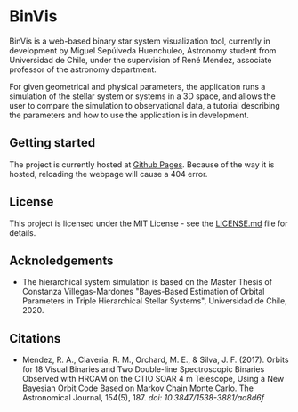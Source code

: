 # BinVis

BinVis is a web-based binary star system visualization tool, currently in development by Miguel Sepúlveda Huenchuleo, Astronomy student from Universidad de Chile, under the supervision of René Mendez, associate professor of the astronomy department.

For given geometrical and physical parameters, the application runs a simulation of the stellar system or systems in a 3D space, and allows the user to compare the simulation to observational data, a tutorial describing the parameters and how to use the application is in development.

## Getting started
The project is currently hosted at [Github Pages](https://ashuenchuleo.github.io/BinVis/). Because of the way it is hosted, reloading the webpage will cause a 404 error.

## License
This project is licensed under the MIT License - see the [LICENSE.md](LICENSE.md) file for details.

## Acknoledgements

*	The hierarchical system simulation is based on the Master Thesis of Constanza Villegas-Mardones "Bayes-Based Estimation of Orbital Parameters in Triple Hierarchical Stellar Systems", Universidad de Chile, 2020. 

## Citations
*	Mendez, R. A., Claveria, R. M., Orchard, M. E., & Silva, J. F. (2017). Orbits for 18 Visual Binaries and Two Double-line Spectroscopic Binaries Observed with HRCAM on the CTIO SOAR 4 m Telescope, Using a New Bayesian Orbit Code Based on Markov Chain Monte Carlo. The Astronomical Journal, 154(5), 187. *doi: 10.3847/1538-3881/aa8d6f*
